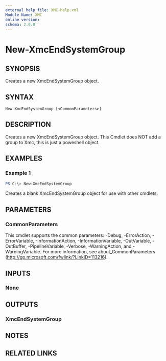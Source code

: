 ```yaml
---
external help file: XMC-help.xml
Module Name: XMC
online version:
schema: 2.0.0
---
```


# New-XmcEndSystemGroup

## SYNOPSIS
Creates a new XmcEndSystemGroup object.

## SYNTAX

```
New-XmcEndSystemGroup [<CommonParameters>]
```

## DESCRIPTION
Creates a new XmcEndSystemGroup object. This Cmdlet does NOT add a group to Xmc, this is just a poweshell object.

## EXAMPLES

### Example 1
```powershell
PS C:\> New-XmcEndSystemGroup
```

Creates a blank XmcEndSystemGroup object for use with other cmdlets.

## PARAMETERS

### CommonParameters
This cmdlet supports the common parameters: -Debug, -ErrorAction, -ErrorVariable, -InformationAction, -InformationVariable, -OutVariable, -OutBuffer, -PipelineVariable, -Verbose, -WarningAction, and -WarningVariable. For more information, see about_CommonParameters (http://go.microsoft.com/fwlink/?LinkID=113216).

## INPUTS

### None

## OUTPUTS

### XmcEndSystemGroup

## NOTES

## RELATED LINKS
